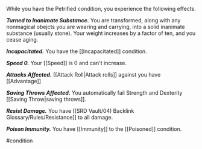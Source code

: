 While you have the Petrified condition, you experience the following effects.

***Turned to Inanimate Substance.*** You are transformed, along with any nonmagical obejcts you are wearing and carrying, into a solid inanimate substance (usually stone). Your weight increases by a factor of ten, and you cease aging.

***Incapacitated.*** You have the [[Incapacitated]] condition.

***Speed 0.*** Your [[Speed]] is 0 and can't increase.

***Attacks Affected.*** [[Attack Roll|Attack rolls]] against you have [[Advantage]]

***Saving Throws Affected.*** You automatically fail Strength and Dexterity [[Saving Throw|saving throws]].

***Resist Damage.*** You have [[SRD Vault/04) Backlink Glossary/Rules/Resistance]] to all damage.

***Poison Immunity.*** You have [[Immunity]] to the [[Poisoned]] condition.

#condition